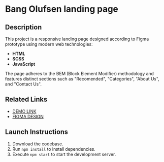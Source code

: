 # Bang Olufsen landing page

## Description

This project is a responsive landing page designed according to Figma prototype using modern web technologies:
- __HTML__
- __SCSS__
- __JavaScript__

The page adheres to the BEM (Block Element Modifier) methodology and features distinct sections such as "Recomended", "Categories", "About Us", and "Contact Us".

## Related Links

- [DEMO LINK](https://yaroslav-na.github.io/crazybaby-landing/)
- [FIGMA DESIGN](https://www.figma.com/design/Ujp7bCFuvuJlkn8TSbQPSZ/Kickstarter_FE-students?node-id=19655-32)

## Launch Instructions

1. Download the codebase.
1. Run `npm install` to install dependencies.
1. Execute `npm start` to start the development server.
